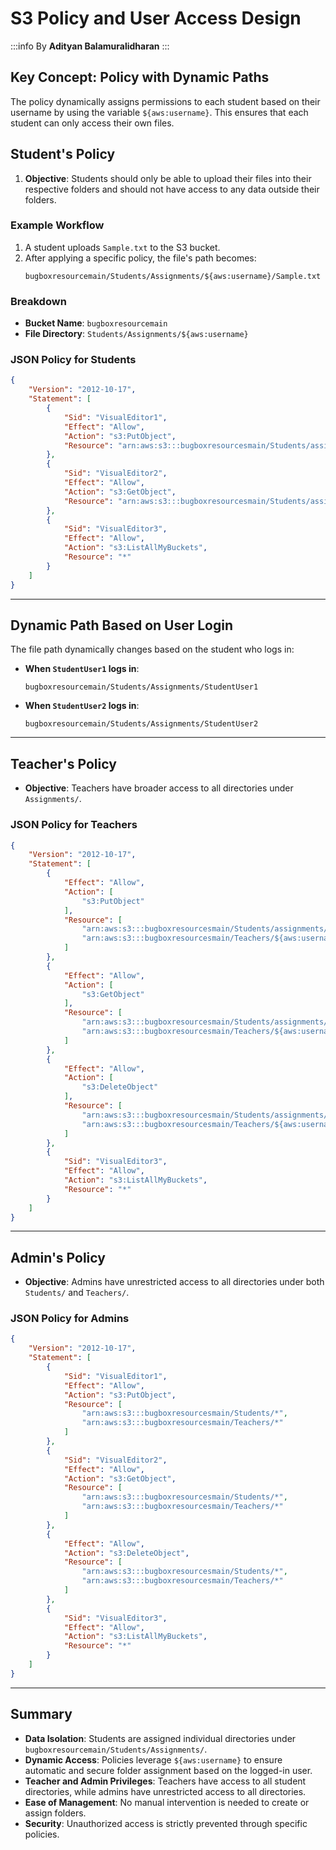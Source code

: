 # S3 Policy and User Access Design

:::info
By **Adityan Balamuralidharan**
:::

## Key Concept: Policy with Dynamic Paths

The policy dynamically assigns permissions to each student based on their username by using the variable `${aws:username}`. This ensures that each student can only access their own files.

## Student's Policy
1. **Objective**: Students should only be able to upload their files into their respective folders and should not have access to any data outside their folders.

### Example Workflow
1. A student uploads `Sample.txt` to the S3 bucket.
2. After applying a specific policy, the file's path becomes:
   ```
   bugboxresourcemain/Students/Assignments/${aws:username}/Sample.txt
   ```

### Breakdown
- **Bucket Name**: `bugboxresourcemain`
- **File Directory**: `Students/Assignments/${aws:username}`

### JSON Policy for Students
```json
{
    "Version": "2012-10-17",
    "Statement": [
        {
            "Sid": "VisualEditor1",
            "Effect": "Allow",
            "Action": "s3:PutObject",
            "Resource": "arn:aws:s3:::bugboxresourcesmain/Students/assignments/${aws:username}/*"
        },
        {
            "Sid": "VisualEditor2",
            "Effect": "Allow",
            "Action": "s3:GetObject",
            "Resource": "arn:aws:s3:::bugboxresourcesmain/Students/assignments/${aws:username}/*"
        },
        {
            "Sid": "VisualEditor3",
            "Effect": "Allow",
            "Action": "s3:ListAllMyBuckets",
            "Resource": "*"
        }
    ]
}
```

---

## Dynamic Path Based on User Login

The file path dynamically changes based on the student who logs in:

- **When `StudentUser1` logs in**:
  ```
  bugboxresourcemain/Students/Assignments/StudentUser1
  ```
- **When `StudentUser2` logs in**:
  ```
  bugboxresourcemain/Students/Assignments/StudentUser2
  ```

---

## Teacher's Policy
- **Objective**: Teachers have broader access to all directories under `Assignments/`.

### JSON Policy for Teachers
```json
{
    "Version": "2012-10-17",
    "Statement": [
        {
            "Effect": "Allow",
            "Action": [
                "s3:PutObject"
            ],
            "Resource": [
                "arn:aws:s3:::bugboxresourcesmain/Students/assignments/*",
                "arn:aws:s3:::bugboxresourcesmain/Teachers/${aws:username}/*"
            ]
        },
        {
            "Effect": "Allow",
            "Action": [
                "s3:GetObject"
            ],
            "Resource": [
                "arn:aws:s3:::bugboxresourcesmain/Students/assignments/*",
                "arn:aws:s3:::bugboxresourcesmain/Teachers/${aws:username}/*"
            ]
        },
        {
            "Effect": "Allow",
            "Action": [
                "s3:DeleteObject"
            ],
            "Resource": [
                "arn:aws:s3:::bugboxresourcesmain/Students/assignments/*",
                "arn:aws:s3:::bugboxresourcesmain/Teachers/${aws:username}/*"
            ]
        },
        {
            "Sid": "VisualEditor3",
            "Effect": "Allow",
            "Action": "s3:ListAllMyBuckets",
            "Resource": "*"
        }
    ]
}
```

---

## Admin's Policy
- **Objective**: Admins have unrestricted access to all directories under both `Students/` and `Teachers/`.

### JSON Policy for Admins
```json
{
    "Version": "2012-10-17",
    "Statement": [
        {
            "Sid": "VisualEditor1",
            "Effect": "Allow",
            "Action": "s3:PutObject",
            "Resource": [
                "arn:aws:s3:::bugboxresourcesmain/Students/*",
                "arn:aws:s3:::bugboxresourcesmain/Teachers/*"
            ]
        },
        {
            "Sid": "VisualEditor2",
            "Effect": "Allow",
            "Action": "s3:GetObject",
            "Resource": [
                "arn:aws:s3:::bugboxresourcesmain/Students/*",
                "arn:aws:s3:::bugboxresourcesmain/Teachers/*"
            ]
        },
        {
            "Effect": "Allow",
            "Action": "s3:DeleteObject",
            "Resource": [
                "arn:aws:s3:::bugboxresourcesmain/Students/*",
                "arn:aws:s3:::bugboxresourcesmain/Teachers/*"
            ]
        },
        {
            "Sid": "VisualEditor3",
            "Effect": "Allow",
            "Action": "s3:ListAllMyBuckets",
            "Resource": "*"
        }
    ]
}
```

---

## Summary

- **Data Isolation**: Students are assigned individual directories under `bugboxresourcemain/Students/Assignments/`.
- **Dynamic Access**: Policies leverage `${aws:username}` to ensure automatic and secure folder assignment based on the logged-in user.
- **Teacher and Admin Privileges**: Teachers have access to all student directories, while admins have unrestricted access to all directories.
- **Ease of Management**: No manual intervention is needed to create or assign folders.
- **Security**: Unauthorized access is strictly prevented through specific policies.
